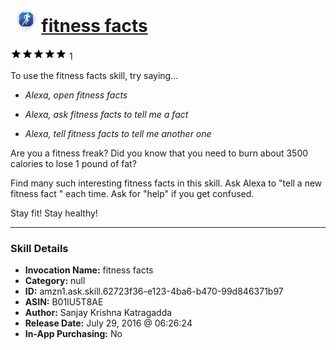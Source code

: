 # &nbsp;<img src="skill_icon" alt="fitness facts icon" width="36"> [fitness facts](http://alexa.amazon.com/#skills/amzn1.ask.skill.62723f36-e123-4ba6-b470-99d846371b97)
![5 stars](../../images/ic_star_black_18dp_1x.png)![5 stars](../../images/ic_star_black_18dp_1x.png)![5 stars](../../images/ic_star_black_18dp_1x.png)![5 stars](../../images/ic_star_black_18dp_1x.png)![5 stars](../../images/ic_star_black_18dp_1x.png) 1

To use the fitness facts skill, try saying...

* *Alexa, open fitness facts*

* *Alexa, ask fitness facts to tell me a fact*

* *Alexa, tell fitness facts to tell me another one*

Are you a fitness freak? Did you know that you need to burn about 3500 calories to lose 1 pound of fat?

Find many such interesting fitness facts in this skill. 
Ask Alexa to "tell a new fitness fact " each time.
Ask for "help" if you get confused.

Stay fit! Stay healthy!

***

### Skill Details

* **Invocation Name:** fitness facts
* **Category:** null
* **ID:** amzn1.ask.skill.62723f36-e123-4ba6-b470-99d846371b97
* **ASIN:** B01IU5T8AE
* **Author:** Sanjay Krishna Katragadda
* **Release Date:** July 29, 2016 @ 06:26:24
* **In-App Purchasing:** No
